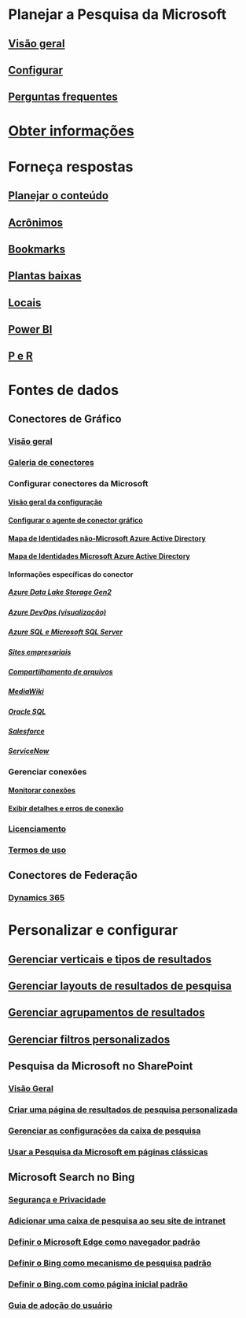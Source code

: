 # Planejar a Pesquisa da Microsoft
## [Visão geral](overview-microsoft-search.md)
## [Configurar](setup-microsoft-search.md)
## [Perguntas frequentes](faqs.md)
# [Obter informações](usage-reports.md)
# Forneça respostas
## [Planejar o conteúdo](plan-your-content.md)
## [Acrônimos](manage-acronyms.md)
## [Bookmarks](manage-bookmarks.md)
## [Plantas baixas](manage-floorplans.md)
## [Locais](manage-locations.md)
## [Power BI](manage-powerbi.md)
## [P e R](manage-qas.md)
# Fontes de dados
## Conectores de Gráfico
### [Visão geral](connectors-overview.md)
### [Galeria de conectores](connectors-gallery.md)
### Configurar conectores da Microsoft
#### [Visão geral da configuração](configure-connector.md)
#### [Configurar o agente de conector gráfico](on-prem-agent.md)
#### [Mapa de Identidades não-Microsoft Azure Active Directory](map-non-aad.md)
#### [Mapa de Identidades Microsoft Azure Active Directory](map-aad.md)
#### Informações específicas do conector
##### [Azure Data Lake Storage Gen2](azure-data-lake-connector.md)
##### [Azure DevOps (visualização)](azure-devops-connector.md)
##### [Azure SQL e Microsoft SQL Server](MSSQL-connector.md)
##### [Sites empresariais](enterprise-web-connector.md)
##### [Compartilhamento de arquivos](fileshare-connector.md)
##### [MediaWiki](mediawiki-connector.md)
##### [Oracle SQL](OracleSQL-connector.md)
##### [Salesforce](salesforce-connector.md)
##### [ServiceNow](servicenow-connector.md)
### Gerenciar conexões
#### [Monitorar conexões](manage-connector.md)
#### [Exibir detalhes e erros de conexão](connector-details-errors.md)
### [Licenciamento](licensing.md)
### [Termos de uso](terms-of-use.md)
## Conectores de Federação
### [Dynamics 365](manage-dynamics365.md)
# Personalizar e configurar
## [Gerenciar verticais e tipos de resultados](customize-search-page.md)
## [Gerenciar layouts de resultados de pesquisa](customize-results-layout.md)
## [Gerenciar agrupamentos de resultados](result-cluster.md)
## [Gerenciar filtros personalizados](custom-filters.md)
## Pesquisa da Microsoft no SharePoint
### [Visão Geral](get-started-search-in-sharepoint-online.md)
### [Criar uma página de resultados de pesquisa personalizada](create-search-results-pages.md)
### [Gerenciar as configurações da caixa de pesquisa](manage-spo-search-box.md)
### [Usar a Pesquisa da Microsoft em páginas clássicas](manage-classic-spo-pages.md)
## Microsoft Search no Bing
### [Segurança e Privacidade](security-for-search.md)
### [Adicionar uma caixa de pesquisa ao seu site de intranet](add-a-search-box-to-your-intranet-site.md)
### [Definir o Microsoft Edge como navegador padrão](/deployedge/edge-default-browser)
### [Definir o Bing como mecanismo de pesquisa padrão](set-default-search-engine.md)
### [Definir o Bing.com como página inicial padrão](set-default-homepage.md)
### [Guia de adoção do usuário](user-adoption-guide.md)
